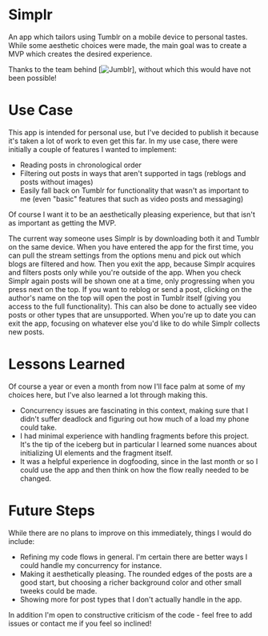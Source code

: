 # Simplr

An app which tailors using Tumblr on a mobile device to personal tastes. While some aesthetic choices were made, the main goal was to create a MVP which creates the desired experience.

Thanks to the team behind [![Jumblr](https://github.com/tumblr/jumblr)], without which this would have not been possible!

# Use Case

This app is intended for personal use, but I've decided to publish it because it's taken a lot of work to even get this far. In my use case, there were initially a couple of features I wanted to implement:
* Reading posts in chronological order
* Filtering out posts in ways that aren't supported in tags (reblogs and posts without images)
* Easily fall back on Tumblr for functionality that wasn't as important to me (even "basic" features that such as video posts and messaging)

Of course I want it to be an aesthetically pleasing experience, but that isn't as important as getting the MVP.

The current way someone uses Simplr is by downloading both it and Tumblr on the same device. When you have entered the app for the first time, you can pull the stream settings from the options menu and pick out which blogs are filtered and how. Then you exit the app, because Simplr acquires and filters posts only while you're outside of the app. When you check Simplr again posts will be shown one at a time, only progressing when you press next on the top. If you want to reblog or send a post, clicking on the author's name on the top will open the post in Tumblr itself (giving you access to the full functionality). This can also be done to actually see video posts or other types that are unsupported. When you're up to date you can exit the app, focusing on whatever else you'd like to do while Simplr collects new posts.

# Lessons Learned

Of course a year or even a month from now I'll face palm at some of my choices here, but I've also learned a lot through making this.
* Concurrency issues are fascinating in this context, making sure that I didn't suffer deadlock and figuring out how much of a load my phone could take.
* I had minimal experience with handling fragments before this project. It's the tip of the iceberg but in particular I learned some nuances about initializing UI elements and the fragment itself.
* It was a helpful experience in dogfooding, since in the last month or so I could use the app and then think on how the flow really needed to be changed.

# Future Steps

While there are no plans to improve on this immediately, things I would do include:
* Refining my code flows in general. I'm certain there are better ways I could handle my concurrency for instance.
* Making it aesthetically pleasing. The rounded edges of the posts are a good start, but choosing a richer background color and other small tweeks could be made.
* Showing more for post types that I don't actually handle in the app.

In addition I'm open to constructive criticism of the code - feel free to add issues or contact me if you feel so inclined!